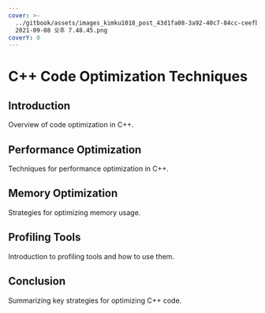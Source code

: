 ```yaml
---
cover: >-
  ../gitbook/assets/images_kimku1018_post_43d1fa08-3a92-40c7-84cc-ceefbe3be879_스크린샷
  2021-09-08 오후 7.48.45.png
coverY: 0
---
```


# C++ Code Optimization Techniques

## Introduction
Overview of code optimization in C++.

## Performance Optimization
Techniques for performance optimization in C++.

## Memory Optimization
Strategies for optimizing memory usage.

## Profiling Tools
Introduction to profiling tools and how to use them.

## Conclusion
Summarizing key strategies for optimizing C++ code.
